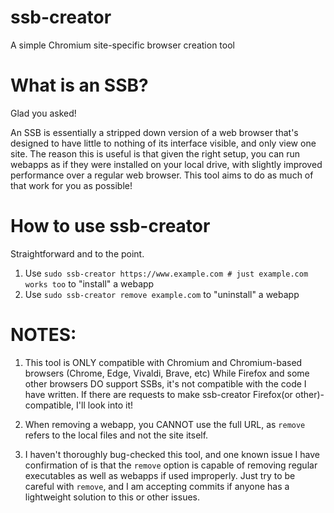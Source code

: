 # ssb-creator
  A simple Chromium site-specific browser creation tool

# What is an SSB?
  Glad you asked!

  An SSB is essentially a stripped down version of a web browser that's designed to have little to nothing of its interface visible, and only view one site. The
  reason this is useful is that given the right setup, you can run webapps as if they were installed on your local drive, with slightly improved performance over a
  regular web browser. This tool aims to do as much of that work for you as possible!

# How to use ssb-creator
  Straightforward and to the point.

  1. Use `sudo ssb-creator https://www.example.com # just example.com works too` to "install" a webapp
  2. Use `sudo ssb-creator remove example.com` to "uninstall" a webapp

# NOTES:
  1. This tool is ONLY compatible with Chromium and Chromium-based browsers (Chrome, Edge, Vivaldi, Brave, etc)
     While Firefox and some other browsers DO support SSBs, it's not compatible with the code I have written. If there are requests to make ssb-creator 
     Firefox(or other)-compatible, I'll look into it!

  2. When removing a webapp, you CANNOT use the full URL, as `remove` refers to the local files and not the site itself.
  
  3. I haven't thoroughly bug-checked this tool, and one known issue I have confirmation of is that the `remove` option is capable of removing regular executables
     as well as webapps if used improperly. Just try to be careful with `remove`, and I am accepting commits if anyone has a lightweight solution to this or other
     issues.
